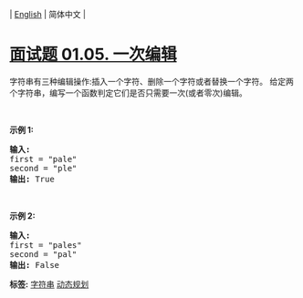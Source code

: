 | [English](README_EN.md) | 简体中文 |

# [面试题 01.05. 一次编辑](https://leetcode-cn.com/problems/one-away-lcci)
<p>字符串有三种编辑操作:插入一个字符、删除一个字符或者替换一个字符。 给定两个字符串，编写一个函数判定它们是否只需要一次(或者零次)编辑。</p>

<p>&nbsp;</p>

<p><strong>示例&nbsp;1:</strong></p>

<pre><strong>输入:</strong> 
first = &quot;pale&quot;
second = &quot;ple&quot;
<strong>输出:</strong> True</pre>

<p>&nbsp;</p>

<p><strong>示例&nbsp;2:</strong></p>

<pre><strong>输入:</strong> 
first = &quot;pales&quot;
second = &quot;pal&quot;
<strong>输出:</strong> False
</pre>

**标签:**  [字符串](https://leetcode-cn.com/tag/string) [动态规划](https://leetcode-cn.com/tag/dynamic-programming) 